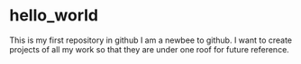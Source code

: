 # hello_world
This is my first repository in github
I am a newbee to github. 
I want to create projects of all my work so that they are under one roof for future reference.
